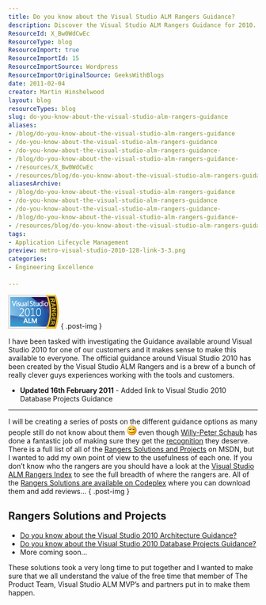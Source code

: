 ```yaml
---
title: Do you know about the Visual Studio ALM Rangers Guidance?
description: Discover the Visual Studio ALM Rangers Guidance for 2010. Explore valuable insights and resources to enhance your development experience and tools.
ResourceId: X_Bw0WdCwEc
ResourceType: blog
ResourceImport: true
ResourceImportId: 15
ResourceImportSource: Wordpress
ResourceImportOriginalSource: GeeksWithBlogs
date: 2011-02-04
creator: Martin Hinshelwood
layout: blog
resourceTypes: blog
slug: do-you-know-about-the-visual-studio-alm-rangers-guidance
aliases:
- /blog/do-you-know-about-the-visual-studio-alm-rangers-guidance
- /do-you-know-about-the-visual-studio-alm-rangers-guidance
- /do-you-know-about-the-visual-studio-alm-rangers-guidance-
- /blog/do-you-know-about-the-visual-studio-alm-rangers-guidance-
- /resources/X_Bw0WdCwEc
- /resources/blog/do-you-know-about-the-visual-studio-alm-rangers-guidance
aliasesArchive:
- /blog/do-you-know-about-the-visual-studio-alm-rangers-guidance
- /do-you-know-about-the-visual-studio-alm-rangers-guidance
- /do-you-know-about-the-visual-studio-alm-rangers-guidance-
- /blog/do-you-know-about-the-visual-studio-alm-rangers-guidance-
- /resources/blog/do-you-know-about-the-visual-studio-alm-rangers-guidance
tags:
- Application Lifecycle Management
preview: metro-visual-studio-2010-128-link-3-3.png
categories:
- Engineering Excellence

---
```

[![vs2010almRanger](images/Do-you-know-about-the-Visual-Studio-ALM-_D18D-vs2010almRanger_thumb-1-1.png)](http://blog.hinshelwood.com/files/2011/05/GWB-Windows-Live-Writer-Do-you-know-about-the-Visual-Studio-ALM-_D18D-vs2010almRanger_2.png)
{ .post-img }

I have been tasked with investigating the Guidance available around Visual Studio 2010 for one of our customers and it makes sense to make this available to everyone. The official guidance around Visual Studio 2010 has been created by the Visual Studio ALM Rangers and is a brew of a bunch of really clever guys experiences working with the tools and customers.

- **Updated 16th February 2011** - Added link to Visual Studio 2010 Database Projects Guidance

---

I will be creating a series of posts on the different guidance options as many people still do not know about them ![Smile](images/Do-you-know-about-the-Visual-Studio-ALM-_D18D-wlEmoticon-smile_2-2-2.png) even though [Willy-Peter Schaub](http://blogs.msdn.com/b/willy-peter_schaub) has done a fantastic job of making sure they get the [recognition](http://blogs.msdn.com/b/willy-peter_schaub/archive/2009/08/07/vsts-rangers-introducing-the-vsts-rangers-recognition-program.aspx) they deserve. There is a full list of all of the [Rangers Solutions and Projects](http://msdn.microsoft.com/en-us/vstudio/ee358787) on MSDN, but I wanted to add my own point of view to the usefulness of each one. If you don’t know who the rangers are you should have a look at the [Visual Studio ALM Rangers Index](http://blogs.msdn.com/b/willy-peter_schaub/archive/2010/06/18/introducing-the-visual-studio-alm-rangers-an-index-to-all-rangers-covered-on-this-blog.aspx) to see the full breadth of where the rangers are. All of the [Rangers Solutions are available on Codeplex](http://www.codeplex.com/site/search?TagName=Rangers&ProjectSearchText=%22Rangers%22) where you can download them and add reviews…
{ .post-img }

## Rangers Solutions and Projects

- [Do you know about the Visual Studio 2010 Architecture Guidance?](http://blog.hinshelwood.com/archive/2011/02/04/do-you-know-about-the-visual-studio-2010-architecture-guidance.aspx)
- [Do you know about the Visual Studio 2010 Database Projects Guidance?](http://blog.hinshelwood.com/archive/2011/02/16/do-you-know-about-the-visual-studio-2010-database-projects.aspx)
- More coming soon…

These solutions took a very long time to put together and I wanted to make sure that we all understand the value of the free time that member of The Product Team, Visual Studio ALM MVP’s and partners put in to make them happen.
